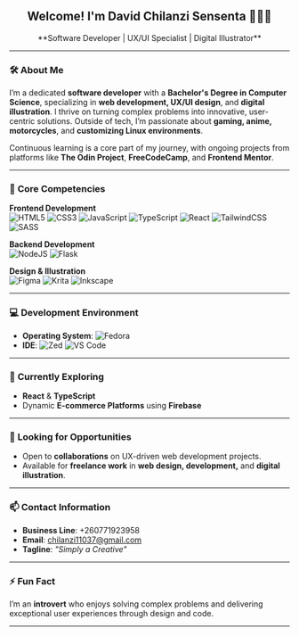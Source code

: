 <h2 align="center">Welcome! I'm David Chilanzi Sensenta 👨‍💻🎨</h2>  

<p align="center">
**Software Developer | UX/UI Specialist | Digital Illustrator**  
</p>

---

### 🛠️ **About Me**  
I’m a dedicated **software developer** with a **Bachelor's Degree in Computer Science**, specializing in **web development, UX/UI design**, and **digital illustration**. I thrive on turning complex problems into innovative, user-centric solutions. Outside of tech, I’m passionate about **gaming, anime, motorcycles**, and **customizing Linux environments**.  

Continuous learning is a core part of my journey, with ongoing projects from platforms like **The Odin Project**, **FreeCodeCamp**, and **Frontend Mentor**.  

---

### 💼 **Core Competencies**  
**Frontend Development**  
![HTML5](https://img.shields.io/badge/html5-%23E34F26.svg?style=for-the-badge&logo=html5&logoColor=white)  ![CSS3](https://img.shields.io/badge/css3-%231572B6.svg?style=for-the-badge&logo=css3&logoColor=white)  ![JavaScript](https://img.shields.io/badge/javascript-%23323330.svg?style=for-the-badge&logo=javascript&logoColor=%23F7DF1E)  ![TypeScript](https://img.shields.io/badge/typescript-%23007ACC.svg?style=for-the-badge&logo=typescript&logoColor=white)  ![React](https://img.shields.io/badge/react-%2320232a.svg?style=for-the-badge&logo=react&logoColor=%2361DAFB)  ![TailwindCSS](https://img.shields.io/badge/tailwindcss-%2338B2AC.svg?style=for-the-badge&logo=tailwind-css&logoColor=white)  ![SASS](https://img.shields.io/badge/SASS-hotpink.svg?style=for-the-badge&logo=SASS&logoColor=white)  

**Backend Development**  
![NodeJS](https://img.shields.io/badge/node.js-6DA55F?style=for-the-badge&logo=node.js&logoColor=white)  ![Flask](https://img.shields.io/badge/flask-%23000.svg?style=for-the-badge&logo=flask&logoColor=white)  

**Design & Illustration**  
![Figma](https://img.shields.io/badge/Figma-%23F24E1E.svg?style=for-the-badge&logo=figma&logoColor=white)  ![Krita](https://img.shields.io/badge/Krita-203759?style=for-the-badge&logo=krita&logoColor=EEF37B)  ![Inkscape](https://img.shields.io/badge/Inkscape-e0e0e0?style=for-the-badge&logo=inkscape&logoColor=080A13)  

---

### 💻 **Development Environment**  
- **Operating System**: ![Fedora](https://img.shields.io/badge/Fedora-294172?style=for-the-badge&logo=fedora&logoColor=white)  
- **IDE**: ![Zed](https://img.shields.io/badge/Zed-1B1B1F?style=for-the-badge&logo=zed&logoColor=white) ![VS Code](https://img.shields.io/badge/Visual%20Studio%20Code-0078d7.svg?style=for-the-badge&logo=visual-studio-code&logoColor=white)  

---

### 🌱 **Currently Exploring**  
- **React** & **TypeScript**  
- Dynamic **E-commerce Platforms** using **Firebase**  

---

### 🤝 **Looking for Opportunities**  
- Open to **collaborations** on UX-driven web development projects.  
- Available for **freelance work** in **web design, development,** and **digital illustration**.

---

### 📫 **Contact Information**  
- **Business Line**: +260771923958  
- **Email**: chilanzi11037@gmail.com  
- **Tagline**: *"Simply a Creative"*  

---

### ⚡ **Fun Fact**  
I’m an **introvert** who enjoys solving complex problems and delivering exceptional user experiences through design and code.  

---
